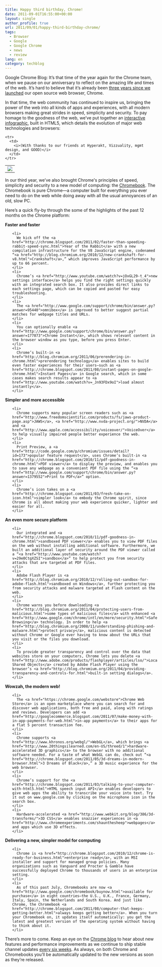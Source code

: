 ```yaml
---
title: Happy third birthday, Chrome!
date: 2011-09-01T16:55:00+00:00
layout: single
author_profile: true
url: 2011/09/01/happy-third-birthday-chrome/
tags:
  - Browser
  - Google
  - Google Chrome
  - news
  - review
lang: en
category: techblog
---
```

<div dir="ltr" trbidi="on">
  Google Chrome Blog: It’s that time of the year again for the Chrome team, when we pause on our anniversary to reflect on the amazing life and times of the web. It’s hard to believe that it’s already been <a href="http://googleblog.blogspot.com/2008/09/fresh-take-on-browser.html">three years since we launched</a> our open source web browser, Chrome. </p> 
  
  <p>
    In that time, the web community has continued to inspire us, bringing the power of the web into all kinds of apps and experiences, with all modern browsers making great strides in speed, simplicity and security. To pay homage to the goodness of the web, we’ve put together an <a href="http://evolutionofweb.appspot.com/">interactive infographic</a>, built in HTML5, which details the evolution of major web technologies and browsers:
  </p>
  
  <table align="center" cellpadding="0" cellspacing="0">
    <tr>
      <td>
        <span><a href="http://evolutionofweb.appspot.com/"><img border="0" src="http://4.bp.blogspot.com/-8WE7Pg7o6-Q/Tl-xKVyIQTI/AAAAAAAAEBI/C31evwLxjiE/s1600/thumb.jpg" /></a></span>
      </td>
    </tr>
    
    <tr>
      <td>
        <i>(With thanks to our friends at Hyperakt, Vizzuality, mgmt design, and GOOD)</i>
      </td>
    </tr>
  </table>
  
  <p>
    In our third year, we’ve also brought Chrome's principles of speed, simplicity and security to a new model of computing: the <a href="http://www.google.com/chromebook/">Chromebook</a>. The Chromebook is pure Chrome—a computer built for everything you ever need to do on the web while doing away with all the usual annoyances of an old, slow PC.
  </p>
  
  <p>
    Here’s a quick fly-by through the some of the highlights of the past 12 months on the Chrome platform:
  </p>
  
  <p>
    <b>Faster and faster</b>
  </p>
  
  <ul>
    </p> 
    
    <li>
      We kick off the <a href="http://chrome.blogspot.com/2011/02/faster-than-speeding-rabbit-speed-sync.html">Year of the Rabbit</a> with a new compilation infrastructure for the V8 JavaScript engine, codenamed “<a href="http://blog.chromium.org/2010/12/new-crankshaft-for-v8.html">Crankshaft</a>,” which improves JavaScript performance by up to 66 percent.
    </li>
    <li>
      Chrome’s <a href="http://www.youtube.com/watch?v=jOxGL29-t_4">new settings interface</a> helps you find the right settings quickly with an integrated search box. It also provides direct links to each settings page, which can be copied and pasted for easy troubleshooting.
    </li>
    <li>
      The <a href="http://www.google.com/support/chrome/bin/answer.py?answer=95440">omnibox</a> is improved to better suggest partial matches for webpage titles and URLs.
    </li>
    <li>
      You can optionally enable <a href="http://www.google.com/support/chrome/bin/answer.py?answer=177873">Chrome Instant</a>, which shows relevant content in the browser window as you type, before you press Enter.
    </li>
    <li>
      Chrome’s built-in <a href="http://blog.chromium.org/2011/06/prerendering-in-chrome.html">prerendering technology</a> enables sites to build even faster experiences for their users—such as <a href="http://chrome.blogspot.com/2011/08/instant-pages-on-google-chrome.html">Instant Pages</a> in Google search, which in some cases makes search results appear to <a href="http://www.youtube.com/watch?v=_Jn93FDx9oI">load almost instantly</a>.
    </li>
  </ul>
  
  <p>
    <b>Simpler and more accessible</b>
  </p>
  
  <ul>
    </p> 
    
    <li>
      Chrome supports many popular screen readers such as <a href="http://www.freedomscientific.com/products/fs/jaws-product-page.asp">JAWS</a>, <a href="http://www.nvda-project.org/">NVDA</a> and <a href="http://www.apple.com/accessibility/voiceover/">VoiceOver</a> to help visually impaired people better experience the web.
    </li>
    <li>
      Print Preview, a <a href="http://code.google.com/p/chromium/issues/detail?id=173">popular feature request</a>, uses Chrome’s built-in <a href="http://chrome.blogspot.com/2010/11/pdf-goodness-in-chrome.html">PDF viewer</a> to display the preview, and enables you to save any webpage as a convenient PDF file using the “<a href="http://www.google.com/support/chrome/bin/answer.py?answer=1379552">Print to PDF</a>” option.
    </li>
    <li>
      Chrome’s icon takes on a <a href="http://chrome.blogspot.com/2011/03/fresh-take-on-icon.html">simpler look</a> to embody the Chrome spirit, since Chrome is all about making your web experience quicker, lighter and easier for all.
    </li>
  </ul>
  
  <p>
    <b>An even more secure platform</b>
  </p>
  
  <ul>
    </p> 
    
    <li>
      Our integrated and <a href="http://chrome.blogspot.com/2010/11/pdf-goodness-in-chrome.html">sandboxed PDF viewer</a> enables you to view PDF files on the web without installing additional software. Furthermore, we built an additional layer of security around the PDF viewer called a “<a href="http://www.youtube.com/watch?v=29e0CtgXZSI">sandbox</a>” to help protect you from security attacks that are targeted at PDF files.
    </li>
    <li>
      Adobe Flash Player is <a href="http://blog.chromium.org/2010/12/rolling-out-sandbox-for-adobe-flash.html">sandboxed on Windows</a>, further protecting you from security attacks and malware targeted at Flash content on the web.
    </li>
    <li>
      Chrome warns you before downloading <a href="http://blog.chromium.org/2011/04/protecting-users-from-malicious.html">some types of malicious files</a> with enhanced <a href="http://www.google.com/chrome/intl/en/more/security.html">Safe Browsing</a> technology. In order to help <a href="http://blog.chromium.org/2008/11/understanding-phishing-and-malware.html">protect privacy</a>, malicious content is detected without Chrome or Google ever having to know about the URLs that you visit or the files you download.
    </li>
    <li>
      To provide greater transparency and control over the data that websites store on your computers, Chrome lets you delete <a href="http://www.adobe.com/products/flashplayer/articles/lso/">Local Shared Objects</a> created by Adobe Flash Player using the browser’s <a href="http://blog.chromium.org/2011/04/providing-transparency-and-controls-for.html">built-in setting dialogs</a>.
    </li>
  </ul>
  
  <p>
    <b>Wowzah, the modern web!</b>
  </p>
  
  <ul>
    </p> 
    
    <li>
      The <a href="https://chrome.google.com/webstore">Chrome Web Store</a> is an open marketplace where you can search for and discover web applications, both free and paid, along with ratings and reviews. Developers can add <a href="http://googlecommerce.blogspot.com/2011/07/make-money-with-in-app-payments-for-web.html">in-app payments</a> to their apps for a flat 5 percent transaction fee.
    </li>
    <li>
      Chrome supports <a href="http://www.khronos.org/webgl/">WebGL</a>, which brings <a href="http://www.20thingsilearned.com/en-US/threed/1">hardware-accelerated 3D graphics</a> to the browser with no additional software needed. For a taste of what WebGL can do, check out “<a href="http://chrome.blogspot.com/2011/05/3d-dreams-in-modern-browser.html">3 Dreams of Black</a>,” a 3D music experience for the web browser.
    </li>
    <li>
      Chrome’s support for the <a href="http://chrome.blogspot.com/2011/03/talking-to-your-computer-with-html5.html">HTML speech input API</a> enables developers to give web apps the ability to transcribe your voice into text. Try it out on www.google.com by clicking on the microphone icon in the search box.
    </li>
    <li>
      Hardware-accelerated <a href="http://www.webkit.org/blog/386/3d-transforms/">3D CSS</a> enables snazzier experiences in <a href="http://www.chromeexperiments.com/shaunthesheep">webpages</a> and apps which use 3D effects.
    </li>
  </ul>
  
  <p>
    <b>Delivering a new, simpler model for computing</b>
  </p>
  
  <ul>
    </p> 
    
    <li>
      Chrome is <a href="http://chrome.blogspot.com/2010/12/chrome-is-ready-for-business.html">enterprise ready</a>, with an MSI installer and support for managed group policies. Many organizations such as Vanguard and Procter & Gamble have successfully deployed Chrome to thousands of users in an enterprise setting.
    </li>
    <li>
      As of this past July, Chromebooks are now <a href="http://www.google.com/chromebook/buynow.html">available for purchase</a> in eight countries—the U.S., U.K., France, Germany, Italy, Spain, the Netherlands and South Korea. And just like Chrome, the Chromebook <a href="http://chrome.blogspot.com/2011/08/computer-that-keeps-getting-better.html">always keeps getting better</a>. When you turn your Chromebook on, it updates itself automatically: you get the latest and greatest version of the operating system without having to think about it.
    </li>
  </ul>
  
  <p>
    There’s more to come. Keep an eye on the <a href="http://chrome.blogspot.com/">Chrome blog</a> to hear about new features and performance improvements as we continue to ship stable channel updates <a href="http://blog.chromium.org/2010/07/release-early-release-often.html">every six weeks</a>. As always, on both Chrome and Chromebooks you’ll be automatically updated to the new versions as soon as they’re released.</div>